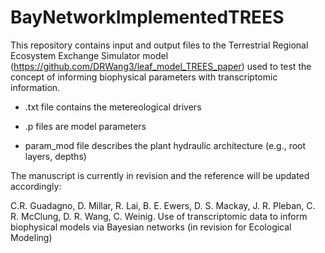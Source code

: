 # BayNetworkImplementedTREES

This repository contains input and output files to the Terrestrial Regional Ecosystem Exchange Simulator model (https://github.com/DRWang3/leaf_model_TREES_paper) used to test the concept of informing biophysical parameters with transcriptomic information.

* .txt file contains the metereological drivers

* .p files are model parameters

* param_mod file describes the plant hydraulic architecture (e.g., root layers, depths)

The manuscript is currently in revision and the reference will be updated accordingly:


C.R. Guadagno, D. Millar, R. Lai, B. E. Ewers, D. S. Mackay, J. R. Pleban, C. R. McClung, D. R. Wang, C. Weinig. Use of transcriptomic data to inform biophysical models via Bayesian networks (in revision for Ecological Modeling)




